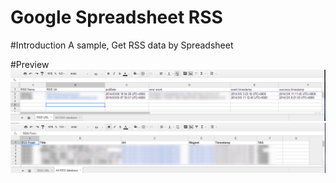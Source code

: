 Google Spreadsheet RSS
======================
#Introduction
A sample, Get RSS data by Spreadsheet

#Preview
![alt text](https://raw.githubusercontent.com/kamira/Google-Spreadsheet-RSS/master/img/result1.png)
![alt text](https://raw.githubusercontent.com/kamira/Google-Spreadsheet-RSS/master/img/result2.png)
